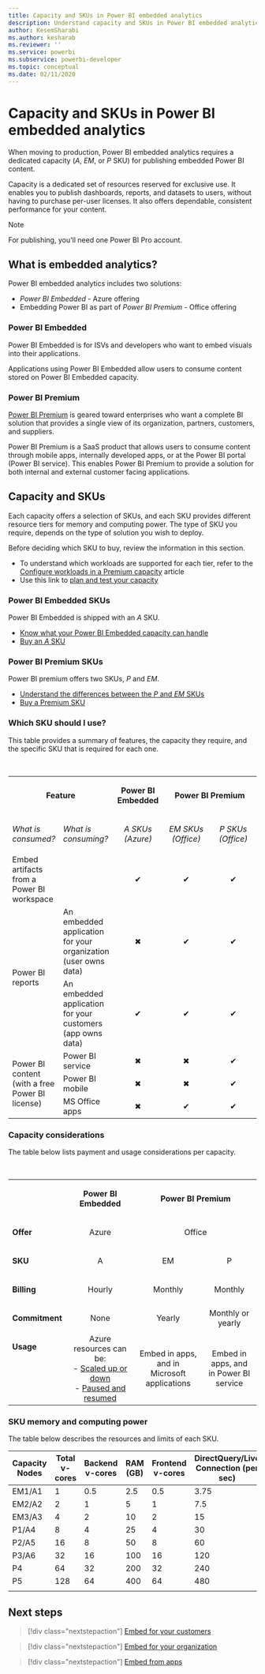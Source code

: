 ```yaml
---
title: Capacity and SKUs in Power BI embedded analytics
description: Understand capacity and SKUs in Power BI embedded analytics.
author: KesemSharabi
ms.author: kesharab
ms.reviewer: ''
ms.service: powerbi
ms.subservice: powerbi-developer
ms.topic: conceptual
ms.date: 02/11/2020 
---
```


# Capacity and SKUs in Power BI embedded analytics

When moving to production, Power BI embedded analytics requires a dedicated capacity (*A*, *EM*, or *P* SKU) for publishing embedded Power BI content.

Capacity is a dedicated set of resources reserved for exclusive use. It enables you to publish dashboards, reports, and datasets to users, without having to purchase per-user licenses. It also offers dependable, consistent performance for your content.

>[!NOTE]
>For publishing, you'll need one Power BI Pro account.

## What is embedded analytics?

Power BI embedded analytics includes two solutions:
* *Power BI Embedded*  - Azure offering
* Embedding Power BI as part of *Power BI Premium*  - Office offering

### Power BI Embedded

Power BI Embedded is for ISVs and developers who want to embed visuals into their applications.

Applications using Power BI Embedded allow users to consume content stored on Power BI Embedded capacity.

### Power BI Premium

[Power BI Premium](../service-premium-what-is.md) is geared toward enterprises who want a complete BI solution that provides a single view of its organization, partners, customers, and suppliers.

Power BI Premium is a SaaS product that allows users to consume content through mobile apps, internally developed apps, or at the Power BI portal (Power BI service). This enables Power BI Premium to provide a solution for both internal and external customer facing applications.

## Capacity and SKUs

Each capacity offers a selection of SKUs, and each SKU provides different resource tiers for memory and computing power. The type of SKU you require, depends on the type of solution you wish to deploy.

Before deciding which SKU to buy, review the information in this section.
* To understand which workloads are supported for each tier, refer to the [Configure workloads in a Premium capacity](../service-admin-premium-workloads.md) article
* Use this link to [plan and test your capacity](../service-premium-capacity-optimize.md#testing-approaches)

### Power BI Embedded SKUs

Power BI Embedded is shipped with an *A* SKU.
* [Know what your Power BI Embedded capacity can handle](embedded-capacity-planning.md)
* [Buy an *A* SKU](../service-admin-premium-purchase.md#purchase-a-skus-for-testing-and-other-scenarios)

### Power BI Premium SKUs

Power BI premium offers two SKUs, *P* and *EM*.
* [Understand the differences between the *P* and *EM* SKUs](../service-premium-what-is.md#subscriptions-and-licensing)
* [Buy a Premium SKU](../service-admin-premium-purchase.md)

### Which SKU should I use?

This table provides a summary of features, the capacity they require, and the specific SKU that is required for each one. 

</br>
<table>
<col width="20%">
<col width="20%">
<col width="20%">
<col width="20%">
<col width="20%">
<tbody>
<tr>
<td style="text-align: center"; colspan="2"><p><b>Feature</b></p></td>
<td style="text-align: center">
<p><b>Power BI Embedded</b></p>
</td>
<td style="text-align: center"; colspan="2">
<p><b>Power BI Premium</b></p>
</td>
</tr>
<tr>
<td><p><em>What is consumed?</em><p></td>
<td><p><em>What  is consuming?</em><p></td>
<td style="text-align: center"><p><em>A SKUs</br>(Azure)</em></p></td>
<td style="text-align: center"><p><em>EM SKUs</br>(Office)</em></p></td>
<td style="text-align: center"><p><em>P SKUs</br>(Office)</em></p></td>
</tr>
<tr>
<td>Embed artifacts from a Power BI workspace</td>
<td>
</td>
<td style="text-align: center">✔</td>
<td style="text-align: center">✔</td>
<td style="text-align: center">✔</td>
</tr>
<tr>
<td rowspan="2">Power BI reports</td>
<td>An embedded application for your organization</br>(user owns data)</td>
<td style="text-align: center">✖</td>
<td style="text-align: center">✔</td>
<td style="text-align: center">✔</td>
</tr>
<tr>
<td>An embedded application for your customers</br>(app owns data)</td>
<td style="text-align: center">✔</td>
<td style="text-align: center">✔</td>
<td style="text-align: center">✔</td>
</tr>
<tr>
<td rowspan="3">Power BI content<br>(with a free Power BI license)</td>
<td>Power BI service</td>
<td style="text-align: center">✖</td>
<td style="text-align: center">✖</td>
<td style="text-align: center">✔</td>
</tr>
<tr>
<td>Power BI mobile</td>
<td style="text-align: center">✖</td>
<td style="text-align: center">✖</td>
<td style="text-align: center">✔</td>
</tr>
<tr>
<td>MS Office apps</td>
<td style="text-align: center">✖</td>
<td style="text-align: center">✔</td>
<td style="text-align: center">✔</td>
</tr>
</tbody>
</table>

### Capacity considerations

The table below lists payment and usage considerations per capacity.

</br>
<table>
<tbody>
<tr>
<td></td>
<td style="text-align: center;"><p><strong>Power BI Embedded</strong></p></td>
<td style="text-align: center;" colspan="2"><p><strong>Power BI Premium</strong></p></td>
</tr>
<tr>
<td><p><strong>Offer</strong></p></td>
<td style="text-align: center;"><p>Azure</p></td>
<td style="text-align: center;" colspan="2"><p>Office</p></td>
</tr>
<tr>
<td><p><strong>SKU</strong></p></td>
<td style="text-align: center;"><p>A</p></td>
<td style="text-align: center;"><p>EM</p></td>
<td style="text-align: center;"><p>P</p></td>
</tr>
<tr>
<td><p><strong>Billing</strong></td>
<td style="text-align: center;">Hourly</td>
<td style="text-align: center;">Monthly</td>
<td style="text-align: center;">Monthly</td>
</tr>
<tr>
<td><p><strong>Commitment</strong></td>
<td style="text-align: center;">None</td>
<td style="text-align: center;">Yearly</td>
<td style="text-align: center;">Monthly or yearly</td>
</tr>
<tr>
<td valign="top"><p><strong>Usage</strong></td>
<td style="text-align: center;">Azure resources can be:</br>- <a href="azure-pbie-scale-capacity.md">Scaled up or down</a></br>- <a href="azure-pbie-pause-start.md">Paused and resumed</a>
</td>
<td style="text-align: center;">Embed in apps, and in</br> Microsoft applications</td>
<td style="text-align: center;">Embed in apps, and</br> in Power BI service</td>
</tr>
</tbody>
</table>

### SKU memory and computing power

The table below describes the resources and limits of each SKU.

| Capacity Nodes | Total v-cores | Backend v-cores | RAM (GB) | Frontend v-cores | DirectQuery/Live Connection (per sec) | Model Refresh Parallelism |
| --- | --- | --- | --- | --- | --- | --- |
| EM1/A1 | 1 | 0.5 | 2.5 | 0.5 | 3.75 | 1 |
| EM2/A2 | 2 | 1 | 5 | 1 | 7.5 | 2 |
| EM3/A3 | 4 | 2 | 10 | 2 | 15 | 3 |
| P1/A4 | 8 | 4 | 25 | 4 | 30 | 6 |
| P2/A5 | 16 | 8 | 50 | 8 | 60 | 12 |
| P3/A6 | 32 | 16 | 100 | 16 | 120 | 24 |
| P4 | 64 | 32 | 200 | 32 | 240 | 48 |
| P5 | 128 | 64 | 400 | 64 | 480 | 96 |
| | | | | | | |

## Next steps

> [!div class="nextstepaction"]
>[Embed for your customers](embed-sample-for-customers.md)

> [!div class="nextstepaction"]
>[Embed for your organization](embed-sample-for-your-organization.md)

> [!div class="nextstepaction"]
> [Embed from apps](embed-from-apps.md)